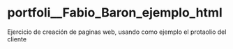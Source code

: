 # portfoli__Fabio_Baron_ejemplo_html
Ejercicio de creación de paginas web, usando como ejemplo el protaolio del cliente
